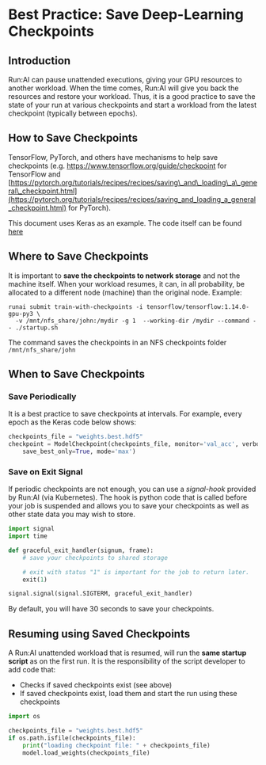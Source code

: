 # Best Practice: Save Deep-Learning Checkpoints

## Introduction

Run:AI can pause unattended executions, giving your GPU resources to another workload. When the time comes, Run:AI will give you back the resources and restore your workload. Thus, it is a good practice to save the state of your run at various checkpoints and start a workload from the latest checkpoint (typically between epochs).

## How to Save Checkpoints

TensorFlow, PyTorch, and others have mechanisms to help save checkpoints (e.g. <https://www.tensorflow.org/guide/checkpoint> for TensorFlow and [https://pytorch.org/tutorials/recipes/recipes/saving\_and\_loading\_a\_general\_checkpoint.html](https://pytorch.org/tutorials/recipes/recipes/saving_and_loading_a_general_checkpoint.html) for PyTorch).

This document uses Keras as an example. The code itself can be found [here](https://github.com/run-ai/docs/tree/master/quickstart/unattended-execution)

## Where to Save Checkpoints

It is important to __save the checkpoints to network storage__ and not the machine itself. When your workload resumes, it can, in all probability, be allocated to a different node (machine) than the original node. Example:

```
runai submit train-with-checkpoints -i tensorflow/tensorflow:1.14.0-gpu-py3 \
  -v /mnt/nfs_share/john:/mydir -g 1  --working-dir /mydir --command -- ./startup.sh
```

The command saves the checkpoints in an NFS checkpoints folder `/mnt/nfs_share/john`

## When to Save Checkpoints

### Save Periodically

It is a best practice to save checkpoints at intervals. For example, every epoch as the Keras code below shows:

``` python
checkpoints_file = "weights.best.hdf5"
checkpoint = ModelCheckpoint(checkpoints_file, monitor='val_acc', verbose=1, 
    save_best_only=True, mode='max')
```

### Save on Exit Signal

If periodic checkpoints are not enough, you can use a _signal-hook_ provided by Run:AI (via Kubernetes). The hook is python code that is called before your job is suspended and allows you to save your checkpoints as well as other state data you may wish to store.

``` python
import signal
import time

def graceful_exit_handler(signum, frame):
    # save your checkpoints to shared storage

    # exit with status "1" is important for the job to return later.  
    exit(1)

signal.signal(signal.SIGTERM, graceful_exit_handler)
```

By default, you will have 30 seconds to save your checkpoints.

## Resuming using Saved Checkpoints

A Run:AI unattended workload that is resumed, will run the __same startup script__ as on the first run. It is the responsibility of the script developer to add code that:

*   Checks if saved checkpoints exist (see above)
*   If saved checkpoints exist, load them and start the run using these checkpoints

``` python
import os

checkpoints_file = "weights.best.hdf5"
if os.path.isfile(checkpoints_file):
    print("loading checkpoint file: " + checkpoints_file)
    model.load_weights(checkpoints_file)
```